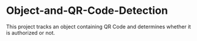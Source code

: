 # Object-and-QR-Code-Detection
This project tracks an object containing QR Code and determines whether it is authorized or not.
